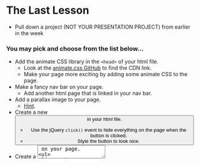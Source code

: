 # The Last Lesson
* Pull down a project (NOT YOUR PRESENTATION PROJECT) from earlier in the week

### You may pick and choose from the list below...
* Add the animate CSS library in the `<head>` of your html file. 
  * Look at the [animate.css GitHub](https://github.com/daneden/animate.css) to find the CDN link.
  * Make your page more exciting by adding some animate CSS to the page.
* Make a fancy nav bar on your page.
  * Add another html page that is linked in your nav bar.
* Add a parallax image to your page. 
  * [Hint](https://www.w3schools.com/howto/howto_css_parallax.asp).
* Create a new <button> in your html file.
  * Use the jQuery `click()` event to hide everything on the page when the button is clicked.
  * Style the button to look nice.
* Create a <textarea> on your page.
  * Use the `keypress()` event to fade out then fade back in the entire page when the letter "w" is typed. Feel free to look at your [Ghost Writer](https://github.com/hello-world-tech-studios/thursday-AM) assignment
  * Use the `keypress()` event to make the background color something pretty letter "l" is typed. Hint use a [hex color](https://www.google.com/search?q=hex+color+picker&oq=hex+colo&aqs=chrome.2.69i57j0j35i39j69i59j0l2.2976j0j1&sourceid=chrome&ie=UTF-8)
* Use a new google font on your page.
* Teach your parents something from a previous assignment!